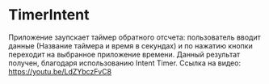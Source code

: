 # TimerIntent
Приложение заупскает таймер обратного отсчета: пользователь вводит данные (Название таймера и время в секундах)
и по нажатию кнопки переходит на выбранное приложение времени. Данный результат получен, 
благодаря использованию Intent Timer.
Ссылка на видео: https://youtu.be/LdZYbczFvC8
